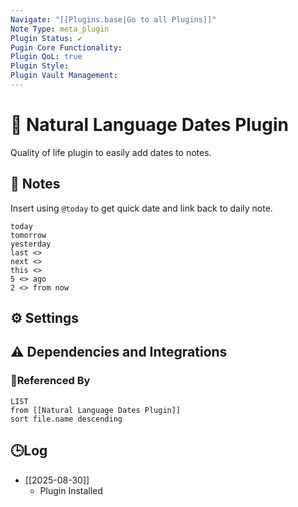 ```yaml
---
Navigate: "[[Plugins.base|Go to all Plugins]]"
Note Type: meta_plugin
Plugin Status: ✔️
Pugin Core Functionality:
Plugin QoL: true
Plugin Style:
Plugin Vault Management:
---
```

# 🔌 Natural Language Dates Plugin

Quality of life plugin to easily add dates to notes.

## 📝 Notes

Insert using `@today` to get quick date and link back to daily note.

```
today
tomorrow
yesterday
last <>
next <>
this <>
5 <> ago
2 <> from now
```

## ⚙️ Settings

## ⚠️ Dependencies and Integrations

### 🔗Referenced By

```dataview
LIST
from [[Natural Language Dates Plugin]]
sort file.name descending
```

## 🕒Log

- [[2025-08-30]]
	- Plugin Installed
